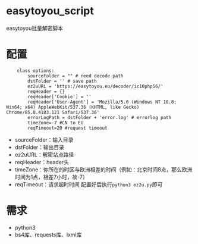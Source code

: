 # easytoyou_script
easytoyou批量解密脚本
# 配置
```
    class options:
        sourceFolder = "" # need decode path
        dstFolder = '' # save path
        ez2uURL = 'https://easytoyou.eu/decoder/ic10php56/'
        reqHeader = {}
        reqHeader['Cookie'] = ''
        reqHeader['User-Agent'] = 'Mozilla/5.0 (Windows NT 10.0; Win64; x64) AppleWebKit/537.36 (KHTML, like Gecko) Chrome/85.0.4183.121 Safari/537.36'
        errorLogPath = dstFolder + 'error.log' # errorlog path
        timeZone=-7 #CN to EU 
        reqTimeout=20 #request timeout
```
- sourceFolder：输入目录
- dstFolder：输出目录
- ez2uURL：解密站点路径
- reqHeader：header头
- timeZone：你所在的时区与欧洲相差的时间（例如：北京时间8点，那么欧洲时间为1点，相差7小时，故-7）
- reqTimeout：请求超时时间
配置好后执行`python3 ez2u.py`即可

# 需求
- python3
- bs4库、requests库、lxml库
